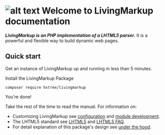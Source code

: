 # ![alt text](https://github.com/hxtree/LivingMarkup/raw/master/docs/logo/392x100.jpg "LivingMarkup")  Welcome to LivingMarkup documentation

***LivingMarkup is an PHP implementation of a LHTML5 parser.*** It is a powerful and flexible way to build dynamic web pages.

## Quick  start
Get an instance of LivingMarkup up and running in less than 5 minutes.

Install the LivingMarkup Package
```shell script
composer require hxtree/livingmarkup
```

You're done! 

Take the rest of the time to read the manual. For information on:

- Customizing LivingMarkup see [configuration](https://github.com/hxtree/LivingMarkup/blob/master/docs/configuration.md) and [module development](https://github.com/hxtree/LivingMarkup/blob/master/docs/module-development.md).
- The LHTML5 standard see [LHTML5](https://github.com/hxtree/LivingMarkup/blob/master/docs/lhtml5.md) and [LHTML5 FAQ](https://github.com/hxtree/LivingMarkup/blob/master/docs/lhtml5-faw.md).
- For detail explanation of this package's design see [under the hood](https://github.com/hxtree/LivingMarkup/blob/master/docs/under-the-hood.md).